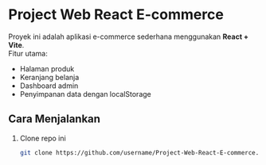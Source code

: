 # Project Web React E-commerce

Proyek ini adalah aplikasi e-commerce sederhana menggunakan **React + Vite**.  
Fitur utama:
- Halaman produk
- Keranjang belanja
- Dashboard admin
- Penyimpanan data dengan localStorage

## Cara Menjalankan

1. Clone repo ini
   ```bash
   git clone https://github.com/username/Project-Web-React-E-commerce.git
